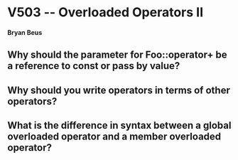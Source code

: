 # V503 -- Overloaded Operators II

#### Bryan Beus

## Why should the parameter for Foo::operator+ be a reference to const or pass by value?



## Why should you write operators in terms of other operators?

## What is the difference in syntax between a global overloaded operator and a member overloaded operator?


